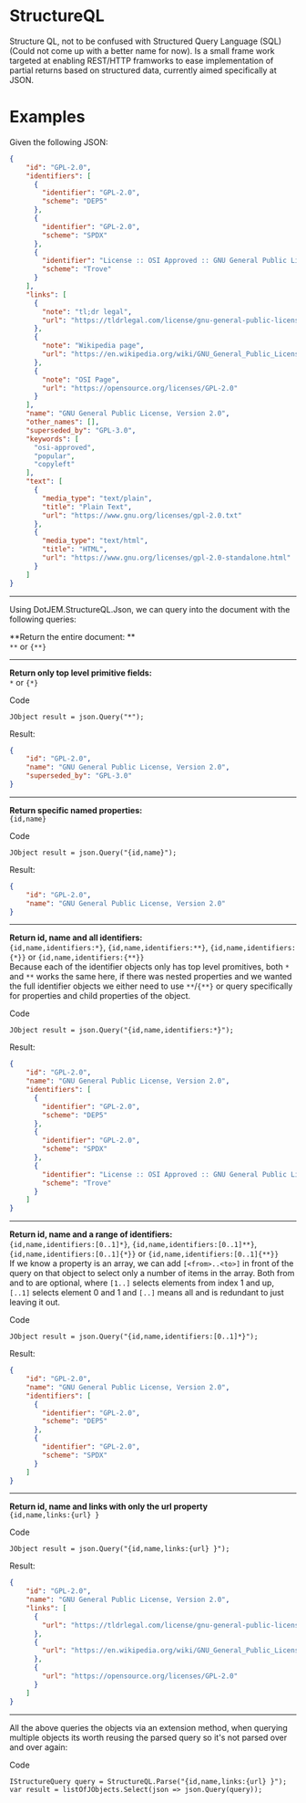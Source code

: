 # StructureQL

Structure QL, not to be confused with Structured Query Language (SQL) (Could not come up with a better name for now). Is a small frame work targeted at enabling REST/HTTP framworks to ease implementation of partial returns based on structured data, currently aimed specifically at JSON.

# Examples

Given the following JSON:

```json
{
    "id": "GPL-2.0",
    "identifiers": [
      {
        "identifier": "GPL-2.0",
        "scheme": "DEP5"
      },
      {
        "identifier": "GPL-2.0",
        "scheme": "SPDX"
      },
      {
        "identifier": "License :: OSI Approved :: GNU General Public License v2 (GPLv2)",
        "scheme": "Trove"
      }
    ],
    "links": [
      {
        "note": "tl;dr legal",
        "url": "https://tldrlegal.com/license/gnu-general-public-license-v2"
      },
      {
        "note": "Wikipedia page",
        "url": "https://en.wikipedia.org/wiki/GNU_General_Public_License"
      },
      {
        "note": "OSI Page",
        "url": "https://opensource.org/licenses/GPL-2.0"
      }
    ],
    "name": "GNU General Public License, Version 2.0",
    "other_names": [],
    "superseded_by": "GPL-3.0",
    "keywords": [
      "osi-approved",
      "popular",
      "copyleft"
    ],
    "text": [
      {
        "media_type": "text/plain",
        "title": "Plain Text",
        "url": "https://www.gnu.org/licenses/gpl-2.0.txt"
      },
      {
        "media_type": "text/html",
        "title": "HTML",
        "url": "https://www.gnu.org/licenses/gpl-2.0-standalone.html"
      }
    ]
}
```


----
Using DotJEM.StructureQL.Json, we can query into the document with the following queries:

**Return the entire document: **  
`**` or `{**}`

----

**Return only top level primitive fields:**  
`*` or `{*}`

Code
```CSharp
JObject result = json.Query("*");
```

Result:
```json
{
    "id": "GPL-2.0",
    "name": "GNU General Public License, Version 2.0",
    "superseded_by": "GPL-3.0"
}
```

----

**Return specific named properties:**  
`{id,name}`

Code
```CSharp
JObject result = json.Query("{id,name}");
```

Result:
```json
{
    "id": "GPL-2.0",
    "name": "GNU General Public License, Version 2.0"
}
```

----

**Return id, name and all identifiers:**  
`{id,name,identifiers:*}`, `{id,name,identifiers:**}`, `{id,name,identifiers:{*}}` or `{id,name,identifiers:{**}}`  
Because each of the identifier objects only has top level promitives, both `*` and `**` works the same here, if there was nested properties and we wanted the full identifier objects we either need to use `**`/`{**}` or query specifically for properties and child properties of the object.

Code
```CSharp
JObject result = json.Query("{id,name,identifiers:*}");
```

Result:
```json
{
    "id": "GPL-2.0",
    "name": "GNU General Public License, Version 2.0",
    "identifiers": [
      {
        "identifier": "GPL-2.0",
        "scheme": "DEP5"
      },
      {
        "identifier": "GPL-2.0",
        "scheme": "SPDX"
      },
      {
        "identifier": "License :: OSI Approved :: GNU General Public License v2 (GPLv2)",
        "scheme": "Trove"
      }
    ]
}
```

----

**Return id, name and a range of identifiers:**  
`{id,name,identifiers:[0..1]*}`, `{id,name,identifiers:[0..1]**}`, `{id,name,identifiers:[0..1]{*}}` or `{id,name,identifiers:[0..1]{**}}`  
If we know a property is an array, we can add `[<from>..<to>]` in front of the query on that object to select only a number of items in the array.
Both from and to are optional, where `[1..]` selects elements from index 1 and up, `[..1]` selects element 0 and 1 and `[..]` means all and is redundant to just leaving it out.

Code
```CSharp
JObject result = json.Query("{id,name,identifiers:[0..1]*}");
```

Result:
```json
{
    "id": "GPL-2.0",
    "name": "GNU General Public License, Version 2.0",
    "identifiers": [
      {
        "identifier": "GPL-2.0",
        "scheme": "DEP5"
      },
      {
        "identifier": "GPL-2.0",
        "scheme": "SPDX"
      }
    ]
}
```

----

**Return id, name and links with only the url property**  
`{id,name,links:{url} }`

Code
```CSharp
JObject result = json.Query("{id,name,links:{url} }");
```

Result:
```json
{
    "id": "GPL-2.0",
    "name": "GNU General Public License, Version 2.0",
    "links": [
      {
        "url": "https://tldrlegal.com/license/gnu-general-public-license-v2"
      },
      {
        "url": "https://en.wikipedia.org/wiki/GNU_General_Public_License"
      },
      {
        "url": "https://opensource.org/licenses/GPL-2.0"
      }
    ]
}
```

----

All the above queries the objects via an extension method, when querying multiple objects its worth reusing the parsed query so it's not parsed over and over again:


Code
```CSharp
IStructureQuery query = StructureQL.Parse("{id,name,links:{url} }");
var result = listOfJObjects.Select(json => json.Query(query));
```















